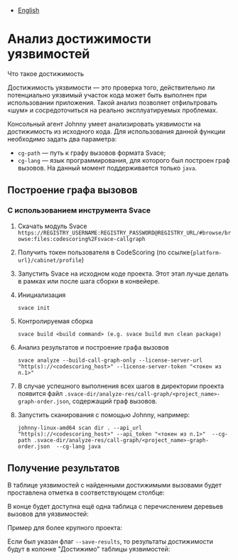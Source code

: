 - [English](../../agent/reachability.en/)

# Анализ достижимости уязвимостей

Что такое достижимость

Достижимость уязвимости — это проверка того, действительно ли потенциально уязвимый участок кода может быть выполнен при использовании приложения. Такой анализ позволяет отфильтровать «шум» и сосредоточиться на реально эксплуатируемых проблемах.

Консольный агент Johnny умеет анализировать уязвимости на достижимость из исходного кода. Для использования данной функции необходимо задать два параметра:

- `cg-path` — путь к графу вызовов формата Svace;
- `cg-lang` — язык программирования, для которого был построен граф вызовов. На данный момент поддерживается только `java`.

## Построение графа вызовов

### С использованием инструмента Svace

1. Скачать модуль Svace `https://REGISTRY_USERNAME:REGISTRY_PASSWORD@REGISTRY_URL/#browse/browse:files:codescoring%2Fsvace-callgraph`

1. Получить токен пользователя в CodeScoring (по ссылке`{platform-url}/cabinet/profile`)

1. Запустить Svace на исходном коде проекта. Этот этап лучше делать в рамках или после шага сборки в конвейере.

1. Инициализация

   ```
   svace init
   ```

1. Контролируемая сборка

   ```
   svace build <build command> (e.g. svace build mvn clean package)
   ```

1. Анализ результатов и построение графа вызовов

   ```
   svace analyze --build-call-graph-only --license-server-url "http(s)://<codescoring_host>" --license-server-token "<токен из п.1>"
   ```

1. В случае успешного выполнения всех шагов в директории проекта появится файл `.svace-dir/analyze-res/call-graph/<project_name>-graph-order.json`, содержащий граф вызовов.

1. Запустить сканирования с помощью Johnny, например:

   ```
   johnny-linux-amd64 scan dir . --api_url "http(s)://<codescoring_host>" --api_token "<токен из п.1>"  --cg-path .svace-dir/analyze-res/call-graph/<project_name>-graph-order.json  --cg-lang java
   ```

## Получение результатов

В таблице уязвимостей с найденными достижимыми вызовами будет проставлена отметка в соответствующем столбце:

В конце будет доступна ещё одна таблица с перечислением деревьев вызовов для уязвимостей:

Пример для более крупного проекта:

Если был указан флаг `--save-results`, то результаты достижимости будут в колонке "Достижимо" таблицы уязвимостей:
